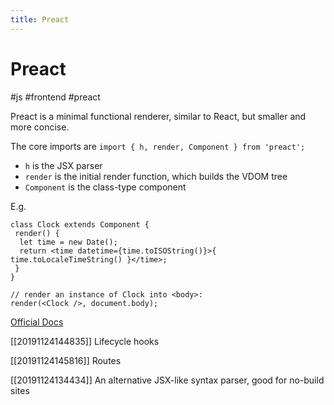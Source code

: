 ```yaml
---
title: Preact
---
```


# Preact

#js #frontend #preact

Preact is a minimal functional renderer, similar to React, but smaller and more concise.

The core imports are `import { h, render, Component } from 'preact';`

* `h` is the JSX parser
* `render` is the initial render function, which builds the VDOM tree
* `Component` is the class-type component

E.g.

```JSX
class Clock extends Component {
 render() {
  let time = new Date();
  return <time datetime={time.toISOString()}>{ time.toLocaleTimeString() }</time>;
 }
}

// render an instance of Clock into <body>:
render(<Clock />, document.body);
```

[Official Docs](https://github.com/preactjs/preact)

[[20191124144835]] Lifecycle hooks

[[20191124145816]] Routes

[[20191124134434]] An alternative JSX-like syntax parser, good for no-build sites